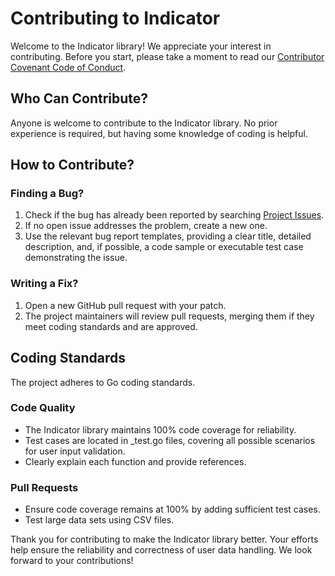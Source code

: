# Contributing to Indicator

Welcome to the Indicator library! We appreciate your interest in contributing. Before you start, please take a moment to read our [Contributor Covenant Code of Conduct](./CODE_OF_CONDUCT.md).

## Who Can Contribute?

Anyone is welcome to contribute to the Indicator library. No prior experience is required, but having some knowledge of coding is helpful.

## How to Contribute?

### Finding a Bug?

1. Check if the bug has already been reported by searching [Project Issues](https://github.com/cinar/indicatoralpaca/issues).
2. If no open issue addresses the problem, create a new one.
3. Use the relevant bug report templates, providing a clear title, detailed description, and, if possible, a code sample or executable test case demonstrating the issue.

### Writing a Fix?

1. Open a new GitHub pull request with your patch.
2. The project maintainers will review pull requests, merging them if they meet coding standards and are approved.

## Coding Standards

The project adheres to Go coding standards.

### Code Quality

- The Indicator library maintains 100% code coverage for reliability.
- Test cases are located in _test.go files, covering all possible scenarios for user input validation.
- Clearly explain each function and provide references.

### Pull Requests

- Ensure code coverage remains at 100% by adding sufficient test cases.
- Test large data sets using CSV files.

Thank you for contributing to make the Indicator library better. Your efforts help ensure the reliability and correctness of user data handling. We look forward to your contributions!
